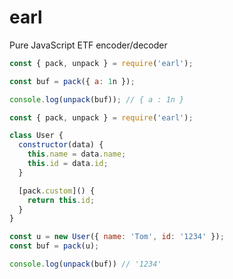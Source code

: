 # earl


Pure JavaScript ETF encoder/decoder

```js
const { pack, unpack } = require('earl');

const buf = pack({ a: 1n });

console.log(unpack(buf)); // { a : 1n }
```

```js
const { pack, unpack } = require('earl');

class User {
  constructor(data) {
    this.name = data.name;
    this.id = data.id;
  }

  [pack.custom]() {
    return this.id;
  }
}

const u = new User({ name: 'Tom', id: '1234' });
const buf = pack(u);

console.log(unpack(buf)) // '1234'
```

[erlpack]: https://github.com/discordapp/erlpack
